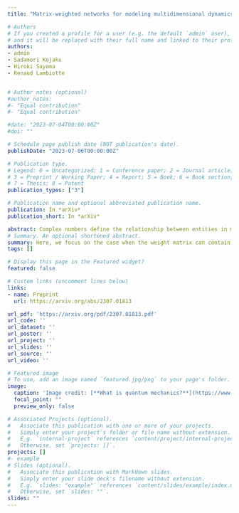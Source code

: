 ```yaml
---
title: "Matrix-weighted networks for modeling multidimensional dynamics"

# Authors
# If you created a profile for a user (e.g. the default `admin` user), write the username (folder name) here 
# and it will be replaced with their full name and linked to their profile.
authors:
- admin
- Sadamori Kojaku
- Hiroki Sayama
- Renaud Lambiotte


# Author notes (optional)
#author_notes:
#- "Equal contribution"
#- "Equal contribution"

#date: "2023-07-04T00:00:00Z"
#doi: ""

# Schedule page publish date (NOT publication's date).
publishDate: "2023-07-06T00:00:00Z"

# Publication type.
# Legend: 0 = Uncategorized; 1 = Conference paper; 2 = Journal article;
# 3 = Preprint / Working Paper; 4 = Report; 5 = Book; 6 = Book section;
# 7 = Thesis; 8 = Patent
publication_types: ["3"]

# Publication name and optional abbreviated publication name.
publication: In *arXiv*
publication_short: In *arXiv*

abstract: Complex numbers define the relationship between entities in many situations. A canonical example would be the off-diagonal terms in a Hamiltonian matrix in quantum physics. Recent years have seen an increasing interest to extend the tools of network science when the weight of edges are complex numbers. Here, we focus on the case when the weight matrix is Hermitian, a reasonable assumption in many applications, and investigate both structural and dynamical properties of the complex-weighted networks. Building on concepts from signed graphs, we introduce a classification of complex-weighted networks based on the notion of structural balance, and illustrate the shared spectral properties within each type. We then apply the results to characterise the dynamics of random walks on complex-weighted networks, where local consensus can be achieved asymptotically when the graph is structurally balanced, while global consensus will be obtained when it is strictly unbalanced. Finally, we explore potential applications of our findings by generalising the notion of cut, and propose an associated spectral clustering algorithm. We also provide further characteristics of the magnetic Laplacian, associating directed networks to complex-weighted ones. The performance of the algorithm is verified on both synthetic and real networks.
# Summary. An optional shortened abstract.
summary: Here, we focus on the case when the weight matrix can contain complex numbers but is Hermitian, and investigate both structural and dynamical properties of the complex-weighted networks. Building on concepts from signed graphs, we introduce a classification of complex-weighted networks based on the notion of structural balance, and illustrate the shared spectral properties within each type. We then apply the results to characterise the dynamics of random walks on complex-weighted networks. Finally, we explore potential applications of our findings by generalising the notion of cut, and propose an associated spectral clustering algorithm. We also provide further characteristics of the magnetic Laplacian, associating directed networks to complex-weighted ones.
tags: []

# Display this page in the Featured widget?
featured: false

# Custom links (uncomment lines below)
links:
- name: Preprint
  url: https://arxiv.org/abs/2307.01813

url_pdf: 'https://arxiv.org/pdf/2307.01813.pdf'
url_code: ''
url_dataset: ''
url_poster: ''
url_project: ''
url_slides: ''
url_source: ''
url_video: ''

# Featured image
# To use, add an image named `featured.jpg/png` to your page's folder. 
image:
  caption: 'Image credit: [**What is quantum mechanics?**](https://www.livescience.com/33816-quantum-mechanics-explanation.html)'
  focal_point: ""
  preview_only: false

# Associated Projects (optional).
#   Associate this publication with one or more of your projects.
#   Simply enter your project's folder or file name without extension.
#   E.g. `internal-project` references `content/project/internal-project/index.md`.
#   Otherwise, set `projects: []`.
projects: []
#- example
# Slides (optional).
#   Associate this publication with Markdown slides.
#   Simply enter your slide deck's filename without extension.
#   E.g. `slides: "example"` references `content/slides/example/index.md`.
#   Otherwise, set `slides: ""`.
slides: ""
---
```

